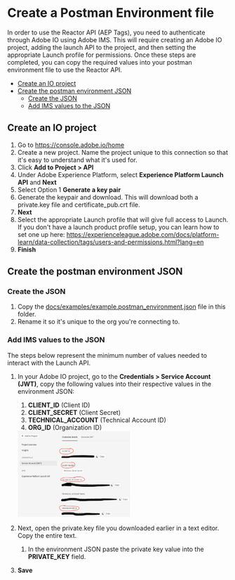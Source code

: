 # Create a Postman Environment file
In order to use the Reactor API (AEP Tags), you need to authenticate through Adobe IO using Adobe IMS. This will require creating an Adobe IO project, adding the launch API to the project, and then setting the appropriate Launch profile for permissions. Once these steps are completed, you can copy the required  values into your postman environment file to use the Reactor API.

<!-- START doctoc generated TOC please keep comment here to allow auto update -->
<!-- DON'T EDIT THIS SECTION, INSTEAD RE-RUN doctoc TO UPDATE -->

- [Create an IO project](#create-an-io-project)
- [Create the postman environment JSON](#create-the-postman-environment-json)
  - [Create the JSON](#create-the-json)
  - [Add IMS values to the JSON](#add-ims-values-to-the-json)

<!-- END doctoc generated TOC please keep comment here to allow auto update -->

## Create an IO project
 1. Go to https://console.adobe.io/home
 2. Create a new project. Name the project unique to this connection so that it's easy to understand what it's used for.
 3. Click **Add to Project > API**
 4. Under Adobe Experience Platform, select **Experience Platform Launch API** and **Next**
 5. Select Option 1 **Generate a key pair**
 5. Generate the keypair and download. This will download both a private.key file and certificate_pub.crt file.
 6. **Next**
 7. Select the appropriate Launch profile that will give full access to Launch. If you don't have a launch product profile setup, you can learn how to set one up here: https://experienceleague.adobe.com/docs/platform-learn/data-collection/tags/users-and-permissions.html?lang=en
 7. **Finish**

## Create the postman environment JSON

### Create the JSON

 1. Copy the [docs/examples/example.postman_environment.json](docs/examples/example.postman_environment.json) file in this folder.
 2. Rename it so it's unique to the org you're connecting to.

### Add IMS values to the JSON

The steps below represent the minimum number of values needed to interact with the Launch API.

  1. In your Adobe IO project, go to the **Credentials > Service Account (JWT)**, copy the following values into their respective values in the environment JSON:
        1. **CLIENT_ID** (Client ID)
        2. **CLIENT_SECRET** (Client Secret)
        3. **TECHNICAL_ACCOUNT** (Technical Account ID)
        4. **ORG_ID** (Organization ID)
        
        <img src="links/environment/image-20211216113107047.png" alt="image-20211216113107047" style="zoom: 25%;" />
        
  2. Next, open the private.key file you downloaded earlier in a text editor. Copy the entire text.
        1. In the environment JSON paste the private key value into the **PRIVATE_KEY** field. 
  3. **Save** 